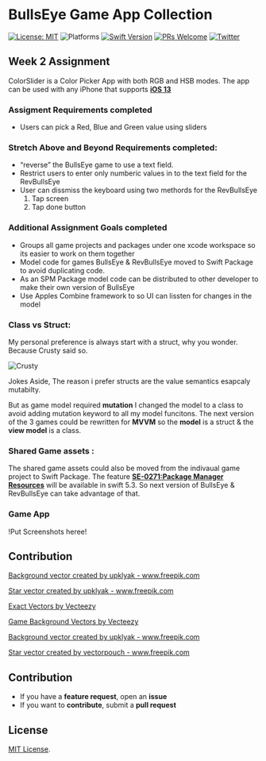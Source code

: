 # BullsEye Game App Collection 


[![License: MIT](https://img.shields.io/badge/License-MIT-yellow.svg)](https://opensource.org/licenses/MIT)
![Platforms](https://img.shields.io/badge/platform-iOS-lightgrey.svg)
[![Swift Version](https://img.shields.io/badge/Swift-5.2-F16D39.svg?style=flat)](https://developer.apple.com/swift)
[![PRs Welcome](https://img.shields.io/badge/PRs-welcome-brightgreen.svg?style=flat-square)](http://makeapullrequest.com)
[![Twitter](https://img.shields.io/badge/twitter-@byaruhaf-blue.svg)](http://twitter.com/byaruhaf)


## Week 2 Assignment

ColorSlider is a Color Picker App with both RGB and HSB modes. The app can be used with any iPhone that supports **[iOS 13](https://support.apple.com/en-il/guide/iphone/iphe3fa5df43/ios)**

### Assigment Requirements completed
* Users can pick a Red, Blue and Green value using sliders

### Stretch Above and Beyond Requirements completed:
* “reverse” the BullsEye game to use a text field.
* Restrict users to enter only numberic values in to the text field for the RevBullsEye
* User can dissmiss the keyboard using two methords for the RevBullsEye
 	1. Tap screen
	2. Tap done button 
 

### Additional Assignment Goals completed
* Groups all game projects and packages under one xcode workspace so its easier to work on them together
* Model code for games BullsEye & RevBullsEye moved to Swift Package to avoid duplicating code.
* As an SPM Package model code can be distributed to other developer to make their own version of BullsEye
* Use Apples Combine framework to so UI can lissten for changes in the model 

### Class vs Struct:
My personal preference is always start with a struct, why you wonder. Because Crusty said so.

![Crusty](https://i.imgur.com/604g7JU.jpg) 

Jokes Aside, The reason i prefer structs are the value semantics esapcaly mutabilty.

But as game model required **mutation** 
I changed the model to a class to avoid adding mutation keyword to all my model funcitons.
The next version of the 3 games could be rewritten for **MVVM** so the **model** is a struct & the **view model** is a class.  

### Shared Game assets :
The shared game assets could also be moved from the indivaual game project to Swift Package.
The feature **[SE-0271:Package Manager Resources](https://github.com/apple/swift-evolution/blob/master/proposals/0271-package-manager-resources.md)** will be available in swift 5.3. So next version of BullsEye & RevBullsEye can take advantage of that. 

### Game App
!Put Screenshots heree!

## Contribution
<a href='https://www.freepik.com/free-photos-vectors/background'>Background vector created by upklyak - www.freepik.com</a>

<a href="https://www.freepik.com/free-photos-vectors/star">Star vector created by upklyak - www.freepik.com</a>

<a href="https://www.vecteezy.com/free-vector/exact">Exact Vectors by Vecteezy</a>

<a href="https://www.vecteezy.com/free-vector/game-background">Game Background Vectors by Vecteezy</a>

<a href="https://www.freepik.com/free-photos-vectors/background">Background vector created by upklyak - www.freepik.com</a>

<a href="https://www.freepik.com/free-photos-vectors/star">Star vector created by vectorpouch - www.freepik.com</a>

## Contribution
- If you have a **feature request**, open an **issue**
- If you want to **contribute**, submit a **pull request**


## License
[MIT License](https://github.com/byaruhaf/RWiOSBootcamp/blob/master/LICENSE).
